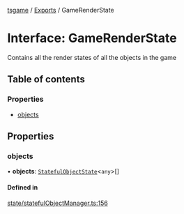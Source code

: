 [tsgame](../README.md) / [Exports](../modules.md) / GameRenderState

# Interface: GameRenderState

Contains all the render states
of all the objects in the game

## Table of contents

### Properties

- [objects](GameRenderState.md#objects)

## Properties

### objects

• **objects**: [`StatefulObjectState`](StatefulObjectState.md)<`any`\>[]

#### Defined in

[state/statefulObjectManager.ts:156](https://github.com/ashleycheung/tsgame/blob/dbeac6a/src/state/statefulObjectManager.ts#L156)
